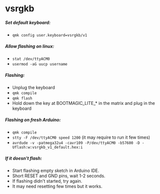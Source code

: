 # vsrgkb

##### Set default keyboard:
* `qmk config user.keyboard=vsrgkb/v1`

##### Allow flashing on linux:
* `stat /dev/ttyACM0`
* `usermod -aG uucp username`

##### Flashing:
* Unplug the keyboard  
* `qmk compile`  
* `qmk flash`  
* Hold down the key at BOOTMAGIC_LITE_* in the matrix and plug in the keyboard

##### Flashing on fresh Arduino:
* `qmk compile`
* `stty -F /dev/ttyACM0 speed 1200` (it may require to run it few times)
* `avrdude -v -patmega32u4 -cavr109 -P/dev/ttyACM0 -b57600 -D -Uflash:w:vsrgkb_v1_default.hex:i`

##### If it doesn't flash:
* Start flashing empty sketch in Arduino IDE.
* Short RESET and GND pins, wait 1-2 seconds.
* If flashing didn't started, try again.
* It may need resetting few times but it works.
